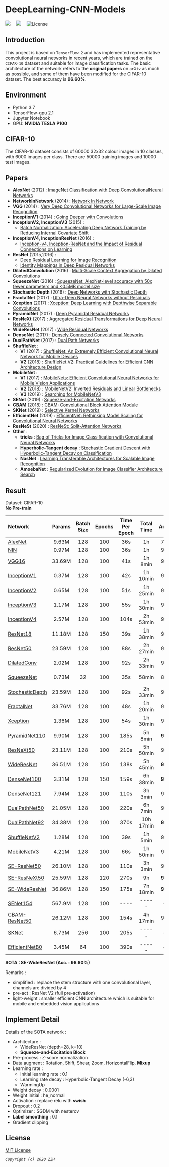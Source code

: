 # DeepLearning-CNN-Models
![](https://img.shields.io/badge/DeepLearning-TensorFlow_2-orange.svg) 　![](https://img.shields.io/badge/Dataset-CIFAR--10-blue.svg) 　![License](https://img.shields.io/badge/License-MIT-brightgreen.svg)  
  
## Introduction
This project is based on `TensorFlow 2` and has implemented representative convolutional neural networks in recent years, which are trained on the `CIFAR-10` dataset and suitable for image classification tasks. The basic architecture of the network refers to the **original papers** on `arXiv` as much as possible, and some of them have been modified for the CIFAR-10 dataset. The best accuracy is **96.60%**.
  
## Environment 
- Python 3.7  
- TensorFlow-gpu 2.1  
- Jupyter Notebook  
- GPU: **NVIDIA TESLA P100**  
  
## CIFAR-10    
  The CIFAR-10 dataset consists of 60000 32x32 colour images in 10 classes, with 6000 images per class. There are 50000 training images and 10000 test images.
  
## Papers
  
- **AlexNet** (2012) : [ImageNet Classification with Deep ConvolutionalNeural Networks](http://papers.nips.cc/paper/4824-imagenet-classification-with-deep-convolutional-neural-networks.pdf)  
- **NetworkInNetwork** (2014) : [Network In Network](https://arxiv.org/pdf/1312.4400.pdf)  
- **VGG** (2014) : [Very Deep Convolutional Networks for Large-Scale Image Recognition](https://arxiv.org/pdf/1409.1556)  
- **InceptionV1** (2014) : [Going Deeper with Convolutions](https://arxiv.org/pdf/1409.4842)  
- **InceptionV2, InceptionV3** (2015) :  
  - [Batch Normalization: Accelerating Deep Network Training by Reducing Internal Covariate Shift](https://arxiv.org/pdf/1502.03167)  
- **InceptionV4, InceptionResNet** (2016) : 
  - [Inception-v4, Inception-ResNet and the Impact of Residual Connections on Learning](https://arxiv.org/pdf/1602.07261)  
- **ResNet** (2015,2016) :   
  - [Deep Residual Learning for Image Recognition](https://arxiv.org/pdf/1512.03385.pdf)  
  - [Identity Mappings in Deep Residual Networks](https://arxiv.org/pdf/1603.05027v3.pdf)  
- **DilatedConvolution** (2016) : [Multi-Scale Context Aggregation by Dilated Convolutions](https://arxiv.org/pdf/1511.07122)  
- **SqueezeNet** (2016) : [SqueezeNet: AlexNet-level accuracy with 50x fewer parameters and <0.5MB model size](https://arxiv.org/pdf/1602.07360v3)
- **Stochastic Depth** (2016) : [Deep Networks with Stochastic Depth](https://arxiv.org/pdf/1603.09382v1)
- **FractalNet** (2017) : [Ultra-Deep Neural Networks without Residuals](https://arxiv.org/pdf/1605.07648.pdf)  
- **Xception** (2017) : [Xception: Deep Learning with Depthwise Separable Convolutions](https://arxiv.org/pdf/1610.02357)  
- **PyramidNet** (2017) : [Deep Pyramidal Residual Networks](https://arxiv.org/pdf/1610.02915) 
- **ResNeXt** (2017) : [Aggregated Residual Transformations for Deep Neural Networks](https://arxiv.org/pdf/1611.05431)  
- **WideResNet** (2017) : [Wide Residual Networks](https://arxiv.org/pdf/1605.07146)  
- **DenseNet** (2017) : [Densely Connected Convolutional Networks](https://arxiv.org/pdf/1608.06993)  
- **DualPathNet** (2017) : [Dual Path Networks](https://arxiv.org/pdf/1707.01629)  
- **ShuffleNet** :  
  - **V1** (2017) : [ShuffleNet: An Extremely Efficient Convolutional Neural Network for Mobile Devices](https://arxiv.org/pdf/1707.01083)
  - **V2** (2018) : [ShuffleNet V2: Practical Guidelines for Efficient CNN Architecture Design](https://arxiv.org/pdf/1807.11164)
- **MobileNet** :  
  - **V1** (2017) : [MobileNets: Efficient Convolutional Neural Networks for Mobile Vision Applications](https://arxiv.org/pdf/1704.04861)
  - **V2** (2018) : [MobileNetV2: Inverted Residuals and Linear Bottlenecks](https://arxiv.org/pdf/1801.04381)
  - **V3** (2019) : [Searching for MobileNetV3](https://arxiv.org/pdf/1905.02244)
- **SENet** (2019) : [Squeeze-and-Excitation Networks](https://arxiv.org/pdf/1709.01507)
- **CBAM** (2018) : [CBAM: Convolutional Block Attention Module](https://arxiv.org/pdf/1807.06521)
- **SKNet** (2019) : [Selective Kernel Networks](https://arxiv.org/pdf/1903.06586)
- **EfficientNet** (2019) : [EfficientNet: Rethinking Model Scaling for Convolutional Neural Networks](https://arxiv.org/pdf/1905.11946)
- **ResNeSt** (2020) : [ResNeSt: Split-Attention Networks](https://arxiv.org/pdf/2004.08955)  
- **Other** :  
  - **tricks** : [Bag of Tricks for Image Classification with Convolutional Neural Networks](https://arxiv.org/pdf/1812.01187)
  - **Hyperbolic-Tangent decay** : [Stochastic Gradient Descent with Hyperbolic-Tangent Decay on Classification](https://arxiv.org/pdf/1806.01593)
  - **NasNet** : [Learning Transferable Architectures for Scalable Image Recognition](https://arxiv.org/pdf/1707.07012)
  - **AmoebaNet** : [Regularized Evolution for Image Classifier Architecture Search](https://arxiv.org/pdf/1802.01548)
  
## Result  
  
Dataset: CIFAR-10  
**No Pre-train**  
  
| Network               | Params   | Batch Size | Epochs | Time Per Epoch | Total Time  |   Accuracy  |   Remarks   |
|:----------------------|:--------:|:----------:|:------:|:--------------:|:-----------:|:-----------:|:-----------:|
| [AlexNet][1]          |  9.63M   |    128     |  100   |      36s       |   1h        |    78.44%   |             |
| [NIN][2]              |  0.97M   |    128     |  100   |      36s       |   1h        |    90.38%   |             |
| [VGG16][3]            |  33.69M  |    128     |  100   |      41s       |   1h 8min   |    92.34%   |             |
| [InceptionV1][4]      |  0.37M   |    128     |  100   |      42s       |   1h 10min  |    93.02%   |  simplified |
| [InceptionV2][5]      |  0.65M   |    128     |  100   |      51s       |   1h 25min  |    93.40%   |  simplified |  
| [InceptionV3][6]      |  1.17M   |    128     |  100   |      55s       |   1h 30min  |    94.20%   |  simplified |
| [InceptionV4][7]      |  2.57M   |    128     |  100   |      104s      |   2h 53min  |    94.55%   |  simplified |
| [ResNet18][8]         |  11.18M  |    128     |  150   |      39s       |   1h 38min  |    95.11%   |   pre-act   |  
| [ResNet50][9]         |  23.59M  |    128     |  100   |      88s       |   2h 27min  |    94.55%   |   pre-act   |
| [DilatedConv][10]     |  2.02M   |    128     |  100   |      92s       |   2h 33min  |    93.22%   |             |
| [SqueezeNet][11]      |  0.73M   |     32     |  100   |      35s       |   58min     |    88.41%   | light-weight|
| [StochasticDepth][12] |  23.59M  |    128     |  100   |      92s       |   2h 33min  |    95.07%   |   ResNet50  |
| [FractalNet][13]      |  33.76M  |    128     |  100   |      48s       |   1h 20min  |    94.32%   |             |  
| [Xception][14]        |  1.36M   |    128     |  100   |      54s       |   1h 30min  |    94.56%   |  simplified |  
| [PyramidNet110][15]   |  9.90M   |    128     |  100   |      185s      |   5h 8min   |  **95.65%** |             |  
| [ResNeXt50][16]       |  23.11M  |    128     |  100   |      210s      |   5h 50min  |    95.43%   |   32×4d     |  
| [WideResNet][17]      |  36.51M  |    128     |  150   |      138s      |   5h 45min  |  **95.94%** |   28-10     |  
| [DenseNet100][18]     |  3.31M   |    128     |  150   |      159s      |   6h 38min  |  **95.57%** |   100-24    |  
| [DenseNet121][19]     |  7.94M   |    128     |  100   |      110s      |   3h 3min   |    94.91%   |   121-32    | 
| [DualPathNet50][20]   |  21.05M  |    128     |  100   |      220s      |   6h 7min   |    95.44%   |             |  
| [DualPathNet92][21]   |  34.38M  |    128     |  100   |      370s      |   10h 17min |  **95.78%** |             |  
| [ShuffleNetV2][22]    |  1.28M   |    128     |  100   |      39s       |   1h 5min   |    92.41%   | light-weight|  
| [MobileNetV3][23]     |  4.21M   |    128     |  100   |      66s       |   1h 50min  |    94.85%   | light-weight|  
| [SE-ResNet50][24]     |  26.10M  |    128     |  100   |      110s      |   3h 3min   |    95.37%   |             |  
| [SE-ResNeXt50][25]    |  25.59M  |    128     |  120   |      270s      |   9h        |  **96.12%** |    32×4d    |  
| [SE-WideResNet][26]   |  36.86M  |    128     |  150   |      175s      |   7h 18min  |  **96.60%** |    28-10    |
| [SENet154][27]        |  567.9M  |    128     |  100   |      ----      |    -----    |    -----    |             |  
| [CBAM-ResNet50][28]   |  26.12M  |    128     |  100   |      154s      |   4h 17min  |    95.01%   |             |   
| [SKNet][29]           |  6.73M   |    256     |  100   |      205s      |    -----    |    -----    |             |   
| [EfficientNetB0][30]  |  3.45M   |    64      |  100   |      390s      |    -----    |    -----    |             | 
   
**SOTA : SE-WideResNet (Acc. : 96.60%)**  
  
Remarks :
 - simplified : replace the stem structure with one convolutional layer, channels are divided by 4
 - pre-act : ResNet V2 (full pre-activation)  
 - light-weight : smaller efficient CNN architecture which is suitable for mobile and embedded vision applications
   
## Implement Detail   
Details of the SOTA network :
  - Architecture : 
    - WideResNet (depth=28, k=10)
    - **Squeeze-and-Excitation Block**
  - Pre-process : Z-score normalization
  - Data augment : Rotation, Shift, Shear, Zoom, HorizontalFlip, **Mixup**
  - Learning rate : 
    - Initial learning rate : 0.1
    - Learning rate decay : Hyperbolic-Tangent Decay (-6,3)  
    - WarmingUp
  - Weight decay : 0.0001
  - Weight initial : he_normal
  - Activation : replace relu with **swish**
  - Dropout : 0.2
  - Optimizer : SGDM with nesterov
  - **Label smoothing** : 0.1
  - Gradient clipping
  
  
## License  
[MIT License](LICENSE)  
  
*`Copyright (c) 2020 ZZH`*
  
  
[1]:https://nbviewer.jupyter.org/github/dyfcalid/DeepLearning-CNN-Models/blob/master/AlexNet/cifar10_AlexNet.ipynb
[2]:https://nbviewer.jupyter.org/github/dyfcalid/DeepLearning-CNN-Models/blob/master/NetworkInNetwork/cifar10_NIN.ipynb
[3]:https://nbviewer.jupyter.org/github/dyfcalid/DeepLearning-CNN-Models/blob/master/VGG/cifar10_VGG16.ipynb
[4]:https://nbviewer.jupyter.org/github/dyfcalid/DeepLearning-CNN-Models/blob/master/GoogLeNet/cifar10_InceptionV1.ipynb
[5]:https://nbviewer.jupyter.org/github/dyfcalid/DeepLearning-CNN-Models/blob/master/GoogLeNet/cifar10_InceptionV2.ipynb
[6]:https://nbviewer.jupyter.org/github/dyfcalid/DeepLearning-CNN-Models/blob/master/GoogLeNet/cifar10_InceptionV3.ipynb
[7]:https://nbviewer.jupyter.org/github/dyfcalid/DeepLearning-CNN-Models/blob/master/GoogLeNet/cifar10_InceptionV4.ipynb
[8]:https://nbviewer.jupyter.org/github/dyfcalid/DeepLearning-CNN-Models/blob/master/ResNet/cifar10_ResNet18.ipynb
[9]:https://nbviewer.jupyter.org/github/dyfcalid/DeepLearning-CNN-Models/blob/master/ResNet/cifar10_ResNet50.ipynb
[10]:https://nbviewer.jupyter.org/github/dyfcalid/DeepLearning-CNN-Models/blob/master/DilatedConvolution/cifar10_DilatedConvolution.ipynb
[11]:https://nbviewer.jupyter.org/github/dyfcalid/DeepLearning-CNN-Models/blob/master/SqueezeNet/cifar10_SqueezeNet.ipynb  
[12]:https://nbviewer.jupyter.org/github/dyfcalid/DeepLearning-CNN-Models/blob/master/StochasticDepth/cifar10_ResNet50_StochasticDepth.ipynb
[13]:https://nbviewer.jupyter.org/github/dyfcalid/DeepLearning-CNN-Models/blob/master/FractalNet/cifar10_FractalNet.ipynb
[14]:https://nbviewer.jupyter.org/github/dyfcalid/DeepLearning-CNN-Models/blob/master/Xception/cifar10_Xception.ipynb
[15]:https://nbviewer.jupyter.org/github/dyfcalid/DeepLearning-CNN-Models/blob/master/PyramidNet/cifar10_PyramidNet.ipynb  
[16]:https://nbviewer.jupyter.org/github/dyfcalid/DeepLearning-CNN-Models/blob/master/ResNeXt/cifar10_ResNeXt50.ipynb
[17]:https://nbviewer.jupyter.org/github/dyfcalid/DeepLearning-CNN-Models/blob/master/WideResNet/cifar10_WideResNet.ipynb
[18]:https://nbviewer.jupyter.org/github/dyfcalid/DeepLearning-CNN-Models/blob/master/DenseNet/cifar10_DenseNet100.ipynb
[19]:https://nbviewer.jupyter.org/github/dyfcalid/DeepLearning-CNN-Models/blob/master/DenseNet/cifar10_DenseNet121.ipynb
[20]:https://nbviewer.jupyter.org/github/dyfcalid/DeepLearning-CNN-Models/blob/master/DualPathNet/cifar10_DualPathNet50.ipynb
[21]:https://nbviewer.jupyter.org/github/dyfcalid/DeepLearning-CNN-Models/blob/master/DualPathNet/cifar10_DualPathNet92.ipynb
[22]:https://nbviewer.jupyter.org/github/dyfcalid/DeepLearning-CNN-Models/blob/master/ShuffleNet/cifar10_ShuffleNetV2.ipynb
[23]:https://nbviewer.jupyter.org/github/dyfcalid/DeepLearning-CNN-Models/blob/master/MobileNet/cifar10_MobileNetV3.ipynb  
[24]:https://nbviewer.jupyter.org/github/dyfcalid/DeepLearning-CNN-Models/blob/master/SENet/cifar10_SE-ResNet50.ipynb
[25]:https://nbviewer.jupyter.org/github/dyfcalid/DeepLearning-CNN-Models/blob/master/SENet/cifar10_SE-ResNeXt50.ipynb
[26]:https://nbviewer.jupyter.org/github/dyfcalid/DeepLearning-CNN-Models/blob/master/SENet/cifar10_SE-WideResNet.ipynb
[27]:https://nbviewer.jupyter.org/github/dyfcalid/DeepLearning-CNN-Models/blob/master/SENet/cifar10_SENet154.ipynb
[28]:https://nbviewer.jupyter.org/github/dyfcalid/DeepLearning-CNN-Models/blob/master/CBAM/cifar10_CBAM-ResNet50.ipynb
[29]:https://nbviewer.jupyter.org/github/dyfcalid/DeepLearning-CNN-Models/blob/master/SKNet/cifar10_SKNet50.ipynb
[30]:https://nbviewer.jupyter.org/github/dyfcalid/DeepLearning-CNN-Models/blob/master/EfficientNet/cifar10_EfficientNetB0.ipynb  
  